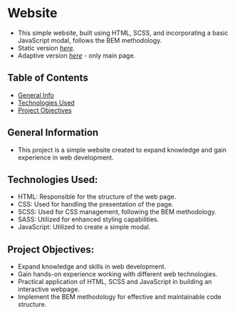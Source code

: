# Website
 - This simple website, built using HTML, SCSS, and incorporating a basic JavaScript modal, follows the BEM methodology.
 - Static version [_here_](https://pawelwiteckiwawrzyniak.github.io/website-project/).
 - Adaptive version [_here_](https://pawelwiteckiwawrzyniak.github.io/adaptive-website/) - only main page.
 
## Table of Contents
- [General Info](#general-information)
- [Technologies Used](#technologies-used)
- [Project Objectives](#project-objectives)

## General Information
- This project is a simple website created to expand knowledge and gain experience in web development.
  
## Technologies Used:
- HTML: Responsible for the structure of the web page.
- CSS: Used for handling the presentation of the page.
- SCSS: Used for CSS management, following the BEM methodology.
- SASS: Utilized for enhanced styling capabilities.
- JavaScript: Utilized to create a simple modal.
  
## Project Objectives:
- Expand knowledge and skills in web development.
- Gain hands-on experience working with different web technologies.
- Practical application of HTML, SCSS and JavaScript in building an interactive webpage.
- Implement the BEM methodology for effective and maintainable code structure.
